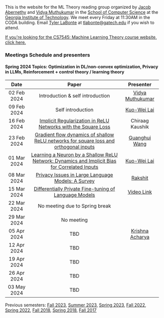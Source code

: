 This is the website for the ML Theory reading group organized by [Jacob Abernethy](https://www.cc.gatech.edu/~jabernethy9/) and [Vidya Muthukumar](https://vmuthukumar.ece.gatech.edu/) in the [School of Computer Science](https://www.scs.gatech.edu/) at the [Georgia Institute of Technology](http://www.gatech.edu/). We meet every Friday at 11:30AM in the CODA building. Email [Tyler LaBonte](https://tyler-labonte.com) at <tlabonte@gatech.edu> if you wish to attend.

[If you're looking for the CS7545: Machine Learning Theory course website, click here.](./CS7545)

### Meetings Schedule and presenters

#### Spring 2024 Topics: Optimization in DL/non-convex optimization, Privacy in LLMs, Reinforcement + control theory / learning theory 

| Date        | Paper                                                                                                            | Presenter                                               |
| :---------: | :----------------------------------------------------------------------------------------------------------------------------: | :--------------------------------------------------------------------------: |
| 02 Feb 2024 | Introduction & self introduction                   | [Vidya Muthukumar](https://vmuthukumar.ece.gatech.edu/)                               |
| 09 Feb 2024 | Self introduction                               | [Kuo-Wei Lai](https://kuoweilai.com/)                                |
| 16 Feb 2024 | [Implicit Regularization in ReLU Networks with the Square Loss](https://arxiv.org/abs/2012.05156)                                | Chiraag Kaushik                                      |
| 23 Feb 2024 | [Gradient flow dynamics of shallow ReLU networks for square loss and orthogonal inputs](https://arxiv.org/abs/2206.00939)        | [Guanghui Wang](https://guanghui-wang-gatech.github.io/)   | 
| 01 Mar 2024 | [Learning a Neuron by a Shallow ReLU Network: Dynamics and Implicit Bias for Correlated Inputs](https://arxiv.org/abs/2306.06479)   | [Kuo-Wei Lai](https://kuoweilai.com/)          |
| 08 Mar 2024 | [Privacy Issues in Large Language Models: A Survey](https://arxiv.org/abs/2312.06717v2)               | [Rakshit](https://rakshit-naidu.github.io/)  |
| 15 Mar 2024 | [Differentially Private Fine-tuning of Language Models](https://arxiv.org/abs/2110.06500)           |  [Video Link](https://www.youtube.com/watch?v=-O51glX48QM)                       |
| 22 Mar 2024 |  No meeting due to Spring break                                                                     |                                                                              |
| 29 Mar 2024 |  No meeting                                               |                                                                           |
| 05 Apr 2024 | TBD                                        | [Krishna Acharya](https://krishnacharya.github.io/)                                                                             |
| 12 Apr 2024 | TBD                     |                                  |
| 19 Apr 2024 | TBD                  |                                 |
| 26 Apr 2024 | TBD       |                                        |
| 03 May 2024 | TBD       |                                        |

Previous semesters: [Fall 2023](fall23), [Summer 2023](summer23), [Spring 2023](spring23), [Fall 2022](fall22), [Spring 2022](spring22), [Fall 2018](fall18), [Spring 2018](spring18), [Fall 2017](fall17)
